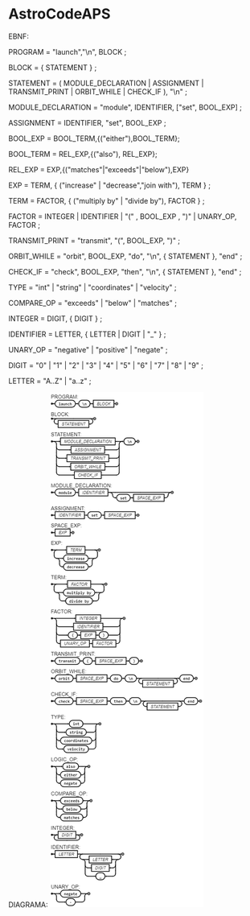# AstroCodeAPS
EBNF:


PROGRAM = "launch","\n", BLOCK ;

BLOCK = { STATEMENT } ;

STATEMENT = ( MODULE_DECLARATION | ASSIGNMENT | TRANSMIT_PRINT | ORBIT_WHILE | CHECK_IF ), "\n" ;

MODULE_DECLARATION = "module", IDENTIFIER, ["set", BOOL_EXP] ;

ASSIGNMENT = IDENTIFIER, "set", BOOL_EXP ;

BOOL_EXP = BOOL_TERM,{("either"),BOOL_TERM};

BOOL_TERM = REL_EXP,{("also"), REL_EXP};

REL_EXP = EXP,{("matches"|"exceeds"|"below"),EXP}

EXP = TERM, { ("increase" | "decrease","join with"), TERM } ;

TERM = FACTOR, { ("multiply by" | "divide by"), FACTOR } ;

FACTOR = INTEGER | IDENTIFIER | "(" , BOOL_EXP , ")" | UNARY_OP, FACTOR ;

TRANSMIT_PRINT = "transmit", "(", BOOL_EXP, ")" ;

ORBIT_WHILE = "orbit", BOOL_EXP, "do", "\n", { STATEMENT }, "end" ;

CHECK_IF = "check", BOOL_EXP, "then", "\n", { STATEMENT }, "end" ;

TYPE = "int" | "string" | "coordinates" | "velocity" ;


COMPARE_OP = "exceeds" | "below" | "matches" ;

INTEGER = DIGIT, { DIGIT } ;

IDENTIFIER = LETTER, { LETTER | DIGIT | "_" } ;

UNARY_OP = "negative" | "positive" | "negate"  ;

DIGIT = "0" | "1" | "2" | "3" | "4" | "5" | "6" | "7" | "8" | "9" ;

LETTER = "A..Z" | "a..z" ;


DIAGRAMA:
<img src='diagrama.jpg'>
